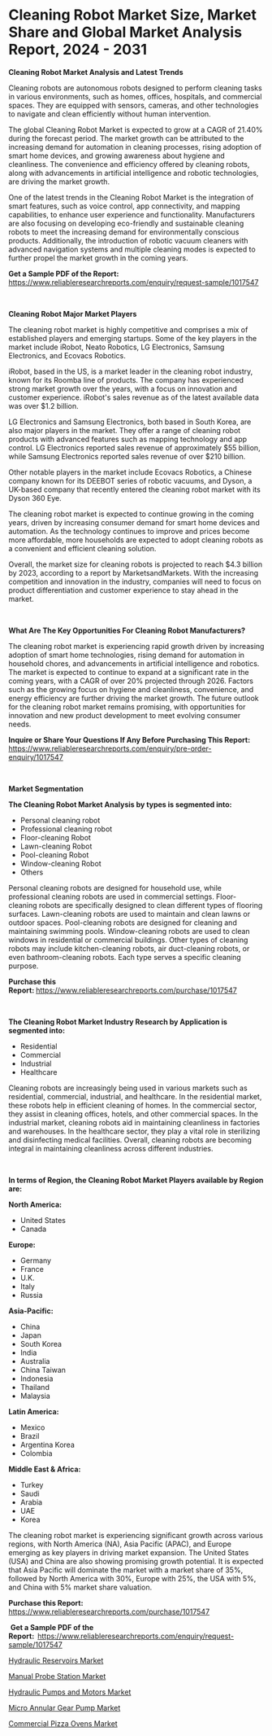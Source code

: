 <p><h1>Cleaning Robot Market Size, Market Share and Global Market Analysis Report, 2024 - 2031</h1></p><p><strong>Cleaning Robot Market Analysis and Latest Trends</strong></p>
<p><p>Cleaning robots are autonomous robots designed to perform cleaning tasks in various environments, such as homes, offices, hospitals, and commercial spaces. They are equipped with sensors, cameras, and other technologies to navigate and clean efficiently without human intervention.</p><p>The global Cleaning Robot Market is expected to grow at a CAGR of 21.40% during the forecast period. The market growth can be attributed to the increasing demand for automation in cleaning processes, rising adoption of smart home devices, and growing awareness about hygiene and cleanliness. The convenience and efficiency offered by cleaning robots, along with advancements in artificial intelligence and robotic technologies, are driving the market growth.</p><p>One of the latest trends in the Cleaning Robot Market is the integration of smart features, such as voice control, app connectivity, and mapping capabilities, to enhance user experience and functionality. Manufacturers are also focusing on developing eco-friendly and sustainable cleaning robots to meet the increasing demand for environmentally conscious products. Additionally, the introduction of robotic vacuum cleaners with advanced navigation systems and multiple cleaning modes is expected to further propel the market growth in the coming years.</p></p>
<p><strong>Get a Sample PDF of the Report:&nbsp;</strong> <a href="https://www.reliableresearchreports.com/enquiry/request-sample/1017547">https://www.reliableresearchreports.com/enquiry/request-sample/1017547</a></p>
<p>&nbsp;</p>
<p><strong>Cleaning Robot Major Market Players</strong></p>
<p><p>The cleaning robot market is highly competitive and comprises a mix of established players and emerging startups. Some of the key players in the market include iRobot, Neato Robotics, LG Electronics, Samsung Electronics, and Ecovacs Robotics.</p><p>iRobot, based in the US, is a market leader in the cleaning robot industry, known for its Roomba line of products. The company has experienced strong market growth over the years, with a focus on innovation and customer experience. iRobot's sales revenue as of the latest available data was over $1.2 billion.</p><p>LG Electronics and Samsung Electronics, both based in South Korea, are also major players in the market. They offer a range of cleaning robot products with advanced features such as mapping technology and app control. LG Electronics reported sales revenue of approximately $55 billion, while Samsung Electronics reported sales revenue of over $210 billion.</p><p>Other notable players in the market include Ecovacs Robotics, a Chinese company known for its DEEBOT series of robotic vacuums, and Dyson, a UK-based company that recently entered the cleaning robot market with its Dyson 360 Eye.</p><p>The cleaning robot market is expected to continue growing in the coming years, driven by increasing consumer demand for smart home devices and automation. As the technology continues to improve and prices become more affordable, more households are expected to adopt cleaning robots as a convenient and efficient cleaning solution.</p><p>Overall, the market size for cleaning robots is projected to reach $4.3 billion by 2023, according to a report by MarketsandMarkets. With the increasing competition and innovation in the industry, companies will need to focus on product differentiation and customer experience to stay ahead in the market.</p></p>
<p>&nbsp;</p>
<p><strong>What Are The Key Opportunities For Cleaning Robot Manufacturers?</strong></p>
<p><p>The cleaning robot market is experiencing rapid growth driven by increasing adoption of smart home technologies, rising demand for automation in household chores, and advancements in artificial intelligence and robotics. The market is expected to continue to expand at a significant rate in the coming years, with a CAGR of over 20% projected through 2026. Factors such as the growing focus on hygiene and cleanliness, convenience, and energy efficiency are further driving the market growth. The future outlook for the cleaning robot market remains promising, with opportunities for innovation and new product development to meet evolving consumer needs.</p></p>
<p><strong>Inquire or Share Your Questions If Any Before Purchasing This Report:</strong> <a href="https://www.reliableresearchreports.com/enquiry/pre-order-enquiry/1017547">https://www.reliableresearchreports.com/enquiry/pre-order-enquiry/1017547</a></p>
<p>&nbsp;</p>
<p><strong>Market Segmentation</strong></p>
<p><strong>The Cleaning Robot Market Analysis by types is segmented into:</strong></p>
<p><ul><li>Personal cleaning robot</li><li>Professional cleaning robot</li><li>Floor-cleaning Robot</li><li>Lawn-cleaning Robot</li><li>Pool-cleaning Robot</li><li>Window-cleaning Robot</li><li>Others</li></ul></p>
<p><p>Personal cleaning robots are designed for household use, while professional cleaning robots are used in commercial settings. Floor-cleaning robots are specifically designed to clean different types of flooring surfaces. Lawn-cleaning robots are used to maintain and clean lawns or outdoor spaces. Pool-cleaning robots are designed for cleaning and maintaining swimming pools. Window-cleaning robots are used to clean windows in residential or commercial buildings. Other types of cleaning robots may include kitchen-cleaning robots, air duct-cleaning robots, or even bathroom-cleaning robots. Each type serves a specific cleaning purpose.</p></p>
<p><strong>Purchase this Report:&nbsp;</strong><a href="https://www.reliableresearchreports.com/purchase/1017547">https://www.reliableresearchreports.com/purchase/1017547</a></p>
<p>&nbsp;</p>
<p><strong>The Cleaning Robot Market Industry Research by Application is segmented into:</strong></p>
<p><ul><li>Residential</li><li>Commercial</li><li>Industrial</li><li>Healthcare</li></ul></p>
<p><p>Cleaning robots are increasingly being used in various markets such as residential, commercial, industrial, and healthcare. In the residential market, these robots help in efficient cleaning of homes. In the commercial sector, they assist in cleaning offices, hotels, and other commercial spaces. In the industrial market, cleaning robots aid in maintaining cleanliness in factories and warehouses. In the healthcare sector, they play a vital role in sterilizing and disinfecting medical facilities. Overall, cleaning robots are becoming integral in maintaining cleanliness across different industries.</p></p>
<p>&nbsp;</p>
<p><strong>In terms of Region, the Cleaning Robot Market Players available by Region are:</strong></p>
<p>
    <p> <strong> North America: </strong>
        <ul>
            <li>United States</li>
            <li>Canada</li>
        </ul>
        </p> 
    <p> <strong> Europe: </strong>
        <ul>
            <li>Germany</li>
            <li>France</li>
            <li>U.K.</li>
            <li>Italy</li>
            <li>Russia</li>
        </ul>
        </p> 
    <p> <strong> Asia-Pacific: </strong>
        <ul>
            <li>China</li>
            <li>Japan</li>
            <li>South Korea</li>
            <li>India</li>
            <li>Australia</li>
            <li>China Taiwan</li>
            <li>Indonesia</li>
            <li>Thailand</li>
            <li>Malaysia</li>
        </ul>
        </p> 
    <p> <strong> Latin America: </strong>
        <ul>
            <li>Mexico</li>
            <li>Brazil</li>
            <li>Argentina Korea</li>
            <li>Colombia</li>
        </ul>
        </p> 
    <p> <strong> Middle East & Africa: </strong>
        <ul>
            <li>Turkey</li>
            <li>Saudi</li>
            <li>Arabia</li>
            <li>UAE</li>
            <li>Korea</li>
        </ul>
    </p>
    </p>
<p><p>The cleaning robot market is experiencing significant growth across various regions, with North America (NA), Asia Pacific (APAC), and Europe emerging as key players in driving market expansion. The United States (USA) and China are also showing promising growth potential. It is expected that Asia Pacific will dominate the market with a market share of 35%, followed by North America with 30%, Europe with 25%, the USA with 5%, and China with 5% market share valuation.</p></p>
<p><strong>Purchase this Report: </strong><a href="https://www.reliableresearchreports.com/purchase/1017547">https://www.reliableresearchreports.com/purchase/1017547</a></p>
<p>&nbsp;<strong>Get a Sample PDF of the Report:&nbsp;&nbsp;</strong><a href="https://www.reliableresearchreports.com/enquiry/request-sample/1017547">https://www.reliableresearchreports.com/enquiry/request-sample/1017547</a></p>
<p><strong></strong></p>
<p><p><a href="https://medium.com/@brendamoreno1988/hydraulic-reservoirs-market-analysis-and-sze-forecasted-for-period-from-2024-to-2031-4acfd50429c0">Hydraulic Reservoirs Market</a></p><p><a href="https://medium.com/@kathyburton10/manual-probe-station-market-exploring-market-share-market-trends-and-future-growth-b533d6041a62">Manual Probe Station Market</a></p><p><a href="https://medium.com/@brendamoreno1988/hydraulic-pumps-and-motors-market-insight-market-trends-growth-forecasted-from-2024-to-2031-23841b0140fd">Hydraulic Pumps and Motors Market</a></p><p><a href="https://medium.com/@kathyburton10/micro-annular-gear-pump-market-size-market-outlook-and-market-forecast-2024-to-2031-0008e9f42e78">Micro Annular Gear Pump Market</a></p><p><a href="https://medium.com/@emilywest91/commercial-pizza-ovens-market-furnishes-information-on-market-share-market-trends-and-market-2fad88dd447c">Commercial Pizza Ovens Market</a></p></p>